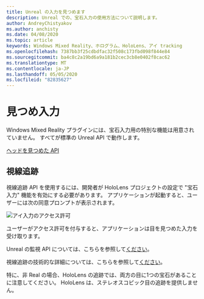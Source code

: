 ```yaml
---
title: Unreal の入力を見つめます
description: Unreal での、宝石入力の使用方法について説明します。
author: AndreyChistyakov
ms.author: anchisty
ms.date: 04/08/2020
ms.topic: article
keywords: Windows Mixed Reality、ホログラム、HoloLens、アイ tracking
ms.openlocfilehash: 7387bb3f25cdbdfac32f508c173fbd098f844e84
ms.sourcegitcommit: ba4c8c2a19bd6a9a181b2cec3cb8e0402f8cac62
ms.translationtype: MT
ms.contentlocale: ja-JP
ms.lasthandoff: 05/05/2020
ms.locfileid: "82835627"
---
```

# <a name="gaze-input"></a>見つめ入力

Windows Mixed Reality プラグインには、宝石入力用の特別な機能は用意されていません。 すべてが標準の Unreal API で動作します。

[ヘッドを見つめた API](https://docs.unrealengine.com/en-US/BlueprintAPI/Input/HeadMountedDisplay/index.html)

## <a name="eye-tracking"></a>視線追跡

視線追跡 API を使用するには、開発者が HoloLens プロジェクトの設定で "宝石入力" 機能を有効にする必要があります。 アプリケーションが起動すると、ユーザーには次の同意プロンプトが表示されます。

![アイ入力のアクセス許可](images/unreal/eye-input-permissions.png)
 
ユーザーがアクセス許可を付与すると、アプリケーションは目を見つめた入力を受け取ります。 

Unreal の監視 API については、こちらを参照して[ください](https://docs.unrealengine.com/en-US/BlueprintAPI/EyeTracking/index.html)。

視線追跡の技術的な詳細については、こちらを参照して[ください](eye-tracking.md)。

特に、非 Real の場合、HoloLens の追跡では、両方の目に1つの宝石があることに注意してください。 HoloLens は、ステレオスコピック目の追跡を提供しません。

